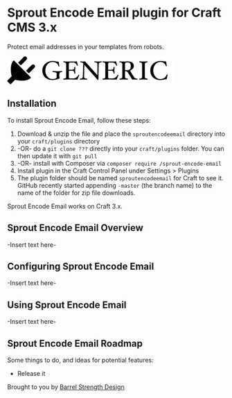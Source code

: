 # Sprout Encode Email plugin for Craft CMS 3.x

Protect email addresses in your templates from robots.

![Screenshot](resources/img/plugin-logo.png)

## Installation

To install Sprout Encode Email, follow these steps:

1. Download & unzip the file and place the `sproutencodeemail` directory into your `craft/plugins` directory
2.  -OR- do a `git clone ???` directly into your `craft/plugins` folder.  You can then update it with `git pull`
3.  -OR- install with Composer via `composer require /sprout-encode-email`
4. Install plugin in the Craft Control Panel under Settings > Plugins
5. The plugin folder should be named `sproutencodeemail` for Craft to see it.  GitHub recently started appending `-master` (the branch name) to the name of the folder for zip file downloads.

Sprout Encode Email works on Craft 3.x.

## Sprout Encode Email Overview

-Insert text here-

## Configuring Sprout Encode Email

-Insert text here-

## Using Sprout Encode Email

-Insert text here-

## Sprout Encode Email Roadmap

Some things to do, and ideas for potential features:

* Release it

Brought to you by [Barrel Strength Design](http://barrelstrengthdesign.com)
